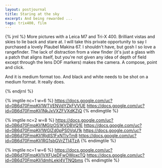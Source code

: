 ```yaml
---
layout: postjournal
title: Staring at the sky
excerpt: And being rewarded ...
tags: trix400, film
---
```


{% jrnl %}
More pictures with a Leica M7 and Tri-X 400. Brilliant vistas and skies to lie back and stare at. I will take this private opportunity
to say  I purchased a lovely Plaubel Makina 67. I shouldn't have, but gosh I so love a rangefinder. 
The lack of distraction from a view finder (it's just a glass
with a patch that aligns itself, but you're not given any idea of depth of field except through the lens DOF markers) 
makes the camera. A compose, point and click.

And it is medium format too. And black and white needs to be shot on a medium format. It really does.

{% endjrnl %}

{% imgtile nc=1 w=6 %}
https://docs.google.com/uc?id=0B6d70FmpKIi1WTVENVdYZkFVVUE https://docs.google.com/uc?id=0B6d70FmpKIi1NkJxVXZFVXdKZjQ 
{% endimgtile %}

{% imgtile nc=2 w=8 %}
https://docs.google.com/uc?id=0B6d70FmpKIi1MGIzOS1KVDBVQ1E https://docs.google.com/uc?id=0B6d70FmpKIi1WGlZd0pPS0VqU1k 
https://docs.google.com/uc?id=0B6d70FmpKIi1RjdIS1FxNTlvTm8 https://docs.google.com/uc?id=0B6d70FmpKIi1RG1sbGVrZTI4TzA 
{% endimgtile %}

{% imgtile nc=1 w=6 %}
https://docs.google.com/uc?id=0B6d70FmpKIi1VXFUeDFwOWoxcTQ https://docs.google.com/uc?id=0B6d70FmpKIi1dmhLekl4VTNQbms 
{% endimgtile %}
